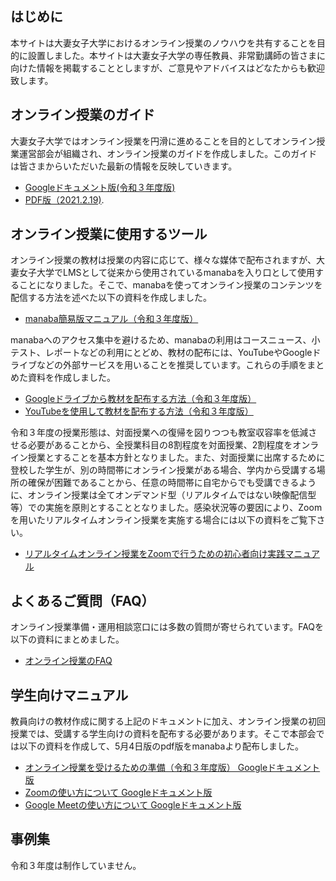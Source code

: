## はじめに

本サイトは大妻女子大学におけるオンライン授業のノウハウを共有することを目的に設置しました。本サイトは大妻女子大学の専任教員、非常勤講師の皆さまに向けた情報を掲載することとしますが、ご意見やアドバイスはどなたからも歓迎致します。

## オンライン授業のガイド

大妻女子大学ではオンライン授業を円滑に進めることを目的としてオンライン授業運営部会が組織され、オンライン授業のガイドを作成しました。このガイドは皆さまからいただいた最新の情報を反映していきます。

- [Googleドキュメント版(令和３年度版)](https://docs.google.com/document/d/1vQC8nDiEuZGrK7Z9xNSq0ZpWOOUMOsaL7IpDw43jbFw/edit?usp=sharing)
- [PDF版（2021.2.19)](docs/doc01-210219.pdf).

## オンライン授業に使用するツール

オンライン授業の教材は授業の内容に応じて、様々な媒体で配布されますが、大妻女子大学でLMSとして従来から使用されているmanabaを入り口として使用することになりました。そこで、manabaを使ってオンライン授業のコンテンツを配信する方法を述べた以下の資料を作成しました。

- [manaba簡易版マニュアル（令和３年度版）](docs/doc02-210212.pdf)

manabaへのアクセス集中を避けるため、manabaの利用はコースニュース、小テスト、レポートなどの利用にとどめ、教材の配布には、YouTubeやGoogleドライブなどの外部サービスを用いることを推奨しています。これらの手順をまとめた資料を作成しました。

- [Googleドライブから教材を配布する方法（令和３年度版）](https://docs.google.com/document/d/1wildoq9oUDxVuTaEbevfyQ6FirVfS677i534puFQOmU/edit?usp=sharing)
- [YouTubeを使用して教材を配布する方法（令和３年度版）](https://docs.google.com/document/d/1bNvxpyZNwKG_yJmcLvAwumvYvt9vpFdUrA7MvVPr1c0/edit?usp=sharing)

令和３年度の授業形態は、対面授業への復帰を図りつつも教室収容率を低減させる必要があることから、全授業科目の8割程度を対面授業、2割程度をオンライン授業とすることを基本方針となりました。また、対面授業に出席するために登校した学生が、別の時間帯にオンライン授業がある場合、学内から受講する場所の確保が困難であることから、任意の時間帯に自宅からでも受講できるように、オンライン授業は全てオンデマンド型（リアルタイムではない映像配信型等）での実施を原則とすることとなりました。感染状況等の要因により、Zoomを用いたリアルタイムオンライン授業を実施する場合には以下の資料をご覧下さい。

- [リアルタイムオンライン授業をZoomで行うための初心者向け実践マニュアル](docs/doc03.pdf)

## よくあるご質問（FAQ）

オンライン授業準備・運用相談窓口には多数の質問が寄せられています。FAQを以下の資料にまとめました。

- [オンライン授業のFAQ](https://docs.google.com/document/d/1_yhv29EAvkPSTBmSJLGfncXtJK5CIZEm48R4qajevKU/edit?usp=sharing)

## 学生向けマニュアル

教員向けの教材作成に関する上記のドキュメントに加え、オンライン授業の初回授業では、受講する学生向けの資料を配布する必要があります。そこで本部会では以下の資料を作成して、5月4日版のpdf版をmanabaより配布しました。

- [オンライン授業を受けるための準備（令和３年度版） Googleドキュメント版](https://docs.google.com/document/d/1-6KpBcaXRxwqD5-KHYEZAXpgdpCDfV15deAR482ffJQ/edit?usp=sharing)
- [Zoomの使い方について Googleドキュメント版](https://docs.google.com/document/d/1lyqlFoW5cuZDBGcnz7vXrnKm6qmnFjxH8Nn5DlY5cOM/edit?usp=sharing)
- [Google Meetの使い方について Googleドキュメント版](https://docs.google.com/document/d/1XCJDTdF9_BeZP1a6qT6pwiIZmvcO3N-qjoyIZz1QsGo/edit?usp=sharing)

## 事例集

令和３年度は制作していません。
